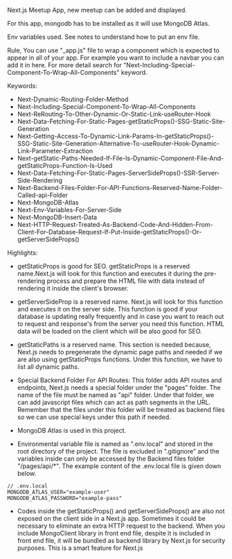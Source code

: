 Next.js Meetup App, new meetup can be added and displayed.

For this app, mongodb has to be installed as it will use MongoDB Atlas.

Env variables used. See notes to understand how to put an env file.

Rule,
You can use "_app.js" file to wrap a component which is expected to appear in all of your app. For example you want to include a navbar you can add it in here. For more detail search for "Next-Including-Special-Component-To-Wrap-All-Components" keyword.

Keywords:
- Next-Dynamic-Routing-Folder-Method
- Next-Including-Special-Component-To-Wrap-All-Components
- Next-ReRouting-To-Other-Dynamic-Or-Static-Link-useRouter-Hook
- Next-Data-Fetching-For-Static-Pages-getStaticProps()-SSG-Static-Site-Generation
- Next-Getting-Access-To-Dynamic-Link-Params-In-getStaticProps()-SSG-Static-Site-Generation-Alternative-To-useRouter-Hook-Dynamic-Link-Parameter-Extraction
- Next-getStatic-Paths-Needed-If-File-Is-Dynamic-Component-File-And-getStaticProps-Function-Is-Used
- Next-Data-Fetching-For-Static-Pages-ServerSideProps()-SSR-Server-Side-Rendering
- Next-Backend-Files-Folder-For-API-Functions-Reserved-Name-Folder-Called-api-Folder
- Next-MongoDB-Atlas
- Next-Env-Variables-For-Server-Side
- Next-MongoDB-Insert-Data
- Next-HTTP-Request-Treated-As-Backend-Code-And-Hidden-From-Client-For-Database-Request-If-Put-Inside-getStaticProps()-Or-getServerSideProps()

Highlights:
- getStaticProps is good for SEO. getStaticProps is a reserved name.Next.js will look for this function and executes it during the pre-rendering process and prepare the HTML file with data instead of rendering it inside the client's browser.

- getServerSideProp is a reserved name. Next.js will look for this function and executes it on the server side. This function is good if your database is updating really frequently and in case you want to reach out to request and response's from the server you need this function. HTML data will be loaded on the client which will be also good for SEO.

- getStaticPaths is a reserved name. This section is needed because, Next.js needs to pregenerate the dynamic page paths and needed if we are also using getStaticProps functions. Under this function, we have to list all dynamic paths.

- Special Backend Folder For API Routes: This folder adds API routes and endpoints, Next.js needs a special folder under the "pages" folder. The name of the file must be named as "api" folder. Under that folder, we can add javascript files which can act as path segments in the URL. Remember that the files under this folder will be treated as backend files so we can use special keys under this path if needed.

- MongoDB Atlas is used in this project.

- Environmental variable file is named as ".env.local" and stored in the root directory of the project. The file is excluded in ".gitignore" and the variables inside can only be accessed by the Backend files folder "/pages/api/*". The example content of the .env.local file is given down below.

```
// .env.local
MONGODB_ATLAS_USER="example-user"
MONGODB_ATLAS_PASSWORD="example-pass"
```

- Codes inside the getStaticProps() and getServerSideProps() are also not exposed on the client side in a Next.js app. Sometimes it could be necessary to eliminate an extra HTTP request to the backend. When you include MongoClient library in front end file, despite it is included in front end file, it will be bundled as backend library by Next.js for security purposes. This is a smart feature for Next.js